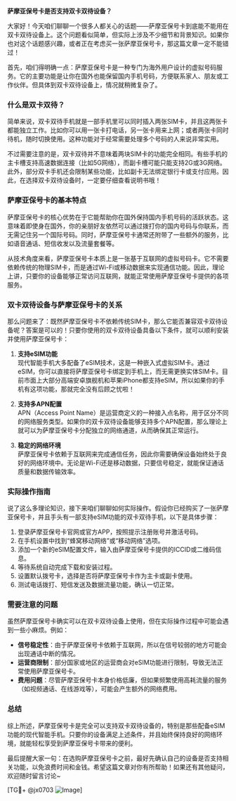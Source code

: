 **萨摩亚保号卡是否支持双卡双待设备？**

大家好！今天咱们聊聊一个很多人都关心的话题——萨摩亚保号卡到底能不能用在双卡双待设备上。这个问题看似简单，但实际上涉及不少细节和背景知识。如果你也对这个话题感兴趣，或者正在考虑买一张萨摩亚保号卡，那这篇文章一定不能错过！

首先，咱们得明确一点：萨摩亚保号卡是一种专门为海外用户设计的虚拟号码服务。它的主要功能是让你在国外也能保留国内手机号码，方便联系家人、朋友或工作伙伴。但具体到双卡双待设备上，情况就稍微复杂了。

### 什么是双卡双待？

简单来说，双卡双待手机就是一部手机里可以同时插入两张SIM卡，并且这两张卡都能独立工作。比如你可以用一张卡打电话，另一张卡用来上网；或者两张卡同时待机，随时切换使用。这种功能对于经常需要处理多个号码的人来说非常实用。

不过需要注意的是，双卡双待并不意味着两块SIM卡的功能完全相同。有些手机的主卡槽支持高速数据连接（比如5G网络），而副卡槽可能只能支持2G或3G网络。此外，部分双卡手机还会限制某些功能，比如副卡无法绑定银行卡或支付应用。因此，在选择双卡双待设备时，一定要仔细查看说明书哦！

### 萨摩亚保号卡的基本特点

萨摩亚保号卡的核心优势在于它能帮助你在国外保持国内手机号码的活跃状态。这意味着即使身在国外，你的亲朋好友依然可以通过拨打你的国内号码与你联系，而无需记住另一个国际号码。同时，萨摩亚保号卡通常还附带了一些额外的服务，比如语音通话、短信收发以及流量套餐等。

从技术角度来看，萨摩亚保号卡本质上是一张基于互联网的虚拟号码卡。它不需要依赖传统的物理SIM卡，而是通过Wi-Fi或移动数据来实现通信功能。因此，理论上讲，只要你的设备能够正常访问互联网，就能正常使用萨摩亚保号卡提供的各项服务。

### 双卡双待设备与萨摩亚保号卡的关系

那么问题来了：既然萨摩亚保号卡不依赖传统SIM卡，那么它能否兼容双卡双待设备呢？答案是可以的！只要你使用的双卡双待设备具备以下条件，就可以顺利安装并使用萨摩亚保号卡：

1. **支持eSIM功能**  
   现代智能手机大多配备了eSIM技术，这是一种嵌入式虚拟SIM卡。通过eSIM，你可以直接将萨摩亚保号卡绑定到手机上，而无需更换实体SIM卡。目前市面上大部分高端安卓旗舰机和苹果iPhone都支持eSIM，所以如果你的手机有这项功能，那就完全没有后顾之忧啦！

2. **支持多APN配置**  
 APN（Access Point Name）是运营商定义的一种接入点名称，用于区分不同的网络服务类型。如果你的双卡双待设备能够支持多个APN配置，那么理论上就可以为萨摩亚保号卡分配独立的网络通道，从而确保其正常运行。

3. **稳定的网络环境**  
 萨摩亚保号卡依赖于互联网来完成通信任务，因此你需要确保设备始终处于良好的网络环境中。无论是Wi-Fi还是移动数据，只要信号稳定，就能保证通话质量和数据传输效率。

### 实际操作指南

说了这么多理论知识，接下来咱们聊聊如何实际操作。假设你已经购买了一张萨摩亚保号卡，并且手头有一部支持eSIM功能的双卡双待手机，以下是具体步骤：

1. 登录萨摩亚保号卡官网或官方APP，按照提示注册账号并激活号码。
2. 在手机设置中找到“蜂窝移动网络”或“移动网络”选项。
3. 添加一个新的eSIM配置文件，输入由萨摩亚保号卡提供的ICCID或二维码信息。
4. 等待系统自动完成下载和安装过程。
5. 设置默认拨号卡，选择是否将萨摩亚保号卡作为主卡或副卡使用。
6. 测试电话拨打、短信发送及数据流量功能，确认一切正常。

### 需要注意的问题

虽然萨摩亚保号卡确实可以在双卡双待设备上使用，但在实际操作过程中可能会遇到一些小麻烦。例如：

- **信号稳定性**：由于萨摩亚保号卡依赖于互联网，所以在信号较弱的地方可能会出现通话中断的情况。
- **运营商限制**：部分国家或地区的运营商会对eSIM功能进行限制，导致无法正常使用萨摩亚保号卡。
- **费用问题**：尽管萨摩亚保号卡本身价格低廉，但如果频繁使用高耗流量的服务（如视频通话、在线游戏等），可能会产生额外的网络费用。

### 总结

综上所述，萨摩亚保号卡是完全可以支持双卡双待设备的，特别是那些配备eSIM功能的现代智能手机。只要你的设备满足上述条件，并且始终保持良好的网络环境，就能轻松享受到萨摩亚保号卡带来的便利。

最后提醒大家一句：在选购萨摩亚保号卡之前，最好先确认自己的设备是否支持相关功能，以免浪费时间和金钱。希望这篇文章对你有所帮助！如果还有其他疑问，欢迎随时留言讨论~

[TG💪+ @jx0703 ![Image](https://github.com/user-attachments/assets/dbca1d08-cadb-493c-b0ec-ad6f7a83f270)]